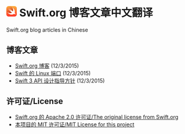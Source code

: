 # <img src="./swift-logo.png" width = "28px"> Swift.org 博客文章中文翻译
Swift.org blog articles in Chinese

## 博客文章

* [Swift.org 博客][welcome] (12/3/2015)
* [Swift 的 Linux 端口][swift-linux-port] (12/3/2015)
* [Swift 3 API 设计指导方针][swift-3-api-design-guidlines] (12/3/2015)

[welcome]: ./2015/12/welcome.md
[swift-linux-port]: ./2015/12/swift-linux-port.md
[swift-3-api-design-guidlines]: ./2015/12/swift-3-api-design-guidlines.md

## 许可证/License
* [Swift.org 的 Apache 2.0 许可证/The original license from Swift.org][original-license]
* [本项目的 MIT 许可证/MIT License for this project][license]

[original-license]: ./Swift.org-original-LICENSE
[license]: ./LICENSE
